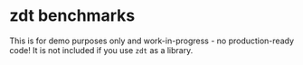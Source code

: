 # zdt benchmarks

This is for demo purposes only and work-in-progress - no production-ready code! It is not included if you use `zdt` as a library.
